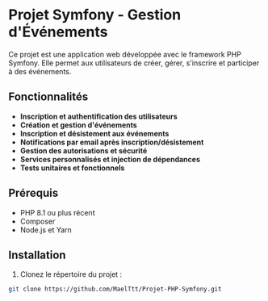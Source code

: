 # Projet Symfony - Gestion d'Événements

Ce projet est une application web développée avec le framework PHP Symfony. Elle permet aux utilisateurs de créer, gérer, s'inscrire et participer à des événements.

## Fonctionnalités

- **Inscription et authentification des utilisateurs**
- **Création et gestion d'événements**
- **Inscription et désistement aux événements**
- **Notifications par email après inscription/désistement**
- **Gestion des autorisations et sécurité**
- **Services personnalisés et injection de dépendances**
- **Tests unitaires et fonctionnels**

## Prérequis

- PHP 8.1 ou plus récent
- Composer
- Node.js et Yarn

## Installation

1. Clonez le répertoire du projet :

```bash
git clone https://github.com/MaelTtt/Projet-PHP-Symfony.git
